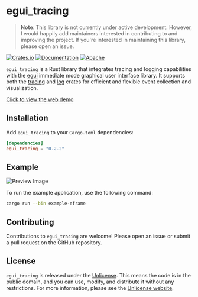 # egui_tracing

> **Note**: This library is not currently under active development. However, I would happily add maintainers interested in contributing to and improving the project. If you're interested in maintaining this library, please open an issue.

[![Crates.io](https://img.shields.io/crates/v/egui_tracing)](https://crates.io/crates/egui_tracing)
[![Documentation](https://docs.rs/egui_tracing/badge.svg)](https://docs.rs/egui_tracing)
[![Apache](https://img.shields.io/badge/license-Unlicense-blue.svg)](https://github.com/grievouz/egui_tracing/blob/main/LICENSE)


`egui_tracing` is a Rust library that integrates tracing and logging capabilities with the [egui](https://github.com/emilk/egui) immediate mode graphical user interface library. It supports both the [tracing](https://crates.io/crates/tracing) and [log](https://crates.io/crates/log) crates for efficient and flexible event collection and visualization.

[Click to view the web demo](https://grievouz.github.io/egui_tracing/)

## Installation

Add `egui_tracing` to your `Cargo.toml` dependencies:

```toml
[dependencies]
egui_tracing = "0.2.2"
```

## Example

![Preview Image](./docs/preview.png)

To run the example application, use the following command:

```sh
cargo run --bin example-eframe
```

## Contributing

Contributions to `egui_tracing` are welcome! Please open an issue or submit a pull request on the GitHub repository.

## License

`egui_tracing` is released under the [Unlicense](LICENSE.md). This means the code is in the public domain, and you can use, modify, and distribute it without any restrictions. For more information, please see the [Unlicense website](https://unlicense.org/).
